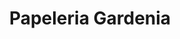 ---
title: "Papeleria Gardenia"
url: /suchitlan-comala-colima/papeleria-gardenia/
shop: Schreibwaren
---